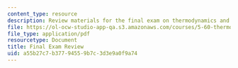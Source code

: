```yaml
---
content_type: resource
description: Review materials for the final exam on thermodynamics and kinetics.
file: https://ol-ocw-studio-app-qa.s3.amazonaws.com/courses/5-60-thermodynamics-kinetics-spring-2008/a55b27c7b37794559b7c3d3e9a0f9a74_final_exam_rev.pdf
file_type: application/pdf
resourcetype: Document
title: Final Exam Review
uid: a55b27c7-b377-9455-9b7c-3d3e9a0f9a74
---
```

